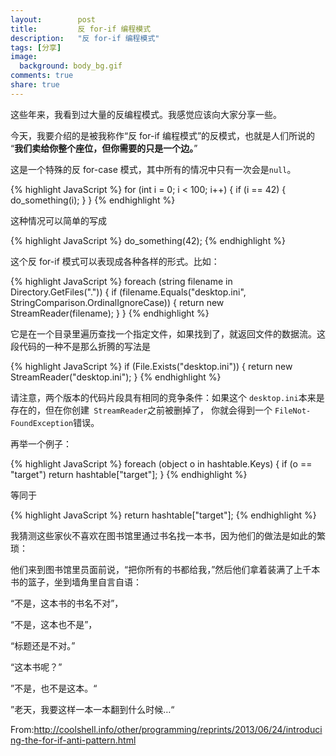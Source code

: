 ```yaml
---
layout:        post
title:         反 for-if 编程模式
description:   "反 for-if 编程模式"
tags: [分享]
image:
  background: body_bg.gif
comments: true
share: true
---
```


这些年来，我看到过大量的反编程模式。我感觉应该向大家分享一些。

今天，我要介绍的是被我称作“反 for-if 编程模式”的反模式，也就是人们所说的 “<strong>我们卖给你整个座位，但你需要的只是一个边。</strong>”

这是一个特殊的反 for-case 模式，其中所有的情况中只有一次会是`null`。

    
<!--more-->

{% highlight JavaScript %}
for (int i = 0; i < 100; i++) {
    if (i == 42) { 
        do_something(i); 
    }
}
{% endhighlight %}

这种情况可以简单的写成

{% highlight JavaScript %}
do_something(42);
{% endhighlight %}

这个反 for-if 模式可以表现成各种各样的形式。比如：

{% highlight JavaScript %}
foreach (string filename in Directory.GetFiles(".")) {
    if (filename.Equals("desktop.ini", StringComparison.OrdinalIgnoreCase)) {
        return new StreamReader(filename);
    }
}
{% endhighlight %}

它是在一个目录里遍历查找一个指定文件，如果找到了，就返回文件的数据流。这段代码的一种不是那么折腾的写法是

{% highlight JavaScript %}
if (File.Exists("desktop.ini")) {
    return new StreamReader("desktop.ini");
}
{% endhighlight %}

请注意，两个版本的代码片段具有相同的竞争条件：如果这个 `desktop.ini`本来是存在的，但在你创建` Stream­Reader`之前被删掉了， 你就会得到一个 `File­Not­Found­Exception`错误。

再举一个例子：

{% highlight JavaScript %}
foreach (object o in hashtable.Keys) {
    if (o == "target") return hashtable["target"];
}
{% endhighlight %}

等同于

{% highlight JavaScript %}
return hashtable["target"];
{% endhighlight %}

我猜测这些家伙不喜欢在图书馆里通过书名找一本书，因为他们的做法是如此的繁琐：

他们来到图书馆里员面前说，“把你所有的书都给我，”然后他们拿着装满了上千本书的篮子，坐到墙角里自言自语：

“不是，这本书的书名不对”，

“不是，这本也不是”，

“标题还是不对。”

“这本书呢？”

”不是，也不是这本。“

”老天，我要这样一本一本翻到什么时候…“

From:<a href="http://coolshell.info/other/programming/reprints/2013/06/24/introducing-the-for-if-anti-pattern.html" target="_blank">http://coolshell.info/other/programming/reprints/2013/06/24/introducing-the-for-if-anti-pattern.html</a>

